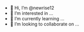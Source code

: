 - 👋 Hi, I’m @newrise12
- 👀 I’m interested in ...
- 🌱 I’m currently learning ...
- 💞️ I’m looking to collaborate on ...

<!---
newrise12/newrise12 is a ✨ special ✨ repository because its `README.md` (this file) appears on your GitHub profile.
You can click the Preview link to take a look at your changes.
--->
